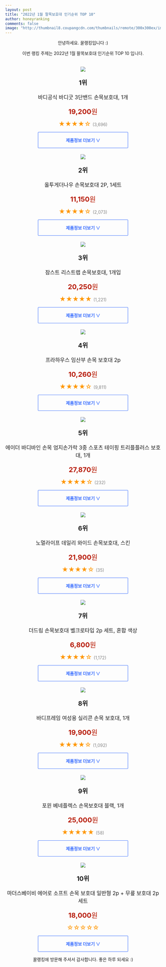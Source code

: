 ```yaml
--- 
layout: post 
title: "2022년 1월 팔목보호대 인기순위 TOP 10" 
author: honeyranking 
comments: false 
image: "http://thumbnail8.coupangcdn.com/thumbnails/remote/300x300ex/image/retail/images/601664758503783-04f4444b-34de-4402-9dff-452cb25e0634.jpg" 
--- 
```

<p style="text-align: center;">안녕하세요. 꿀랭킹입니다 :)</p> <p style="text-align: center;">이번 랭킹 주제는 2022년 1월 팔목보호대 인기순위 TOP 10 입니다.</p><center><img src="http://thumbnail8.coupangcdn.com/thumbnails/remote/300x300ex/image/retail/images/601664758503783-04f4444b-34de-4402-9dff-452cb25e0634.jpg" style="margin-top:20px" /></center> <p style="text-align: center; font-size: 20px"><b>1위</b></p> <p style="text-align: center; font-size: 17px">바디공식 바디굿 3단밴드 손목보호대, 1개</p> <p style="text-align: center;"><span style="color: #b61800; font-size: 22px;"><b>19,200</b>원</span></p> <p style="text-align: center;"><span style="color: #ff9600; font-size: 20px;">★★★★☆ </span><span style="color: #878787;">(3,696)</span></p> <center><a href="https://link.coupang.com/a/i5X3v"> <div style="font-size: 14px; display: inline-block; padding: 15px 90px; color: #346aff; border-radius: 2px; border: 1px solid #346aff; cursor: pointer;"><b>제품정보 더보기 &or;</b></div> </a></center><center><img src="http://thumbnail7.coupangcdn.com/thumbnails/remote/300x300ex/image/retail/images/2021/06/25/11/7/fb617340-69c5-48ab-b4ee-4ace67e79ed3.jpg" style="margin-top:20px" /></center> <p style="text-align: center; font-size: 20px"><b>2위</b></p> <p style="text-align: center; font-size: 17px">올투게더나우 손목보호대 2P, 1세트</p> <p style="text-align: center;"><span style="color: #b61800; font-size: 22px;"><b>11,150</b>원</span></p> <p style="text-align: center;"><span style="color: #ff9600; font-size: 20px;">★★★★☆ </span><span style="color: #878787;">(2,073)</span></p> <center><a href="https://link.coupang.com/a/i5X3w"> <div style="font-size: 14px; display: inline-block; padding: 15px 90px; color: #346aff; border-radius: 2px; border: 1px solid #346aff; cursor: pointer;"><b>제품정보 더보기 &or;</b></div> </a></center><center><img src="http://thumbnail8.coupangcdn.com/thumbnails/remote/300x300ex/image/product/image/vendoritem/2016/12/22/3017191627/0cfdff8a-2820-4f04-9a55-1247fdb2a3c5.jpg" style="margin-top:20px" /></center> <p style="text-align: center; font-size: 20px"><b>3위</b></p> <p style="text-align: center; font-size: 17px">잠스트 리스트랩 손목보호대, 1개입</p> <p style="text-align: center;"><span style="color: #b61800; font-size: 22px;"><b>20,250</b>원</span></p> <p style="text-align: center;"><span style="color: #ff9600; font-size: 20px;">★★★★★ </span><span style="color: #878787;">(1,221)</span></p> <center><a href="https://link.coupang.com/a/i5X3x"> <div style="font-size: 14px; display: inline-block; padding: 15px 90px; color: #346aff; border-radius: 2px; border: 1px solid #346aff; cursor: pointer;"><b>제품정보 더보기 &or;</b></div> </a></center><center><img src="http://thumbnail6.coupangcdn.com/thumbnails/remote/300x300ex/image/product/image/vendoritem/2018/10/19/3007101913/ed983f33-ee85-4d4d-9886-b26a37d1a4e8.jpg" style="margin-top:20px" /></center> <p style="text-align: center; font-size: 20px"><b>4위</b></p> <p style="text-align: center; font-size: 17px">프라하우스 임산부 손목 보호대 2p</p> <p style="text-align: center;"><span style="color: #b61800; font-size: 22px;"><b>10,260</b>원</span></p> <p style="text-align: center;"><span style="color: #ff9600; font-size: 20px;">★★★★☆ </span><span style="color: #878787;">(9,811)</span></p> <center><a href="https://link.coupang.com/a/i5X3y"> <div style="font-size: 14px; display: inline-block; padding: 15px 90px; color: #346aff; border-radius: 2px; border: 1px solid #346aff; cursor: pointer;"><b>제품정보 더보기 &or;</b></div> </a></center><center><img src="http://thumbnail10.coupangcdn.com/thumbnails/remote/300x300ex/image/retail/images/2020/12/16/15/0/8d71bd3e-d6a8-4c8e-9c9b-eb25a6ca41a4.jpg" style="margin-top:20px" /></center> <p style="text-align: center; font-size: 20px"><b>5위</b></p> <p style="text-align: center; font-size: 17px">에이더 바디바인 손목 엄지손가락 3중 스포츠 테이핑 트리플플러스 보호대, 1개</p> <p style="text-align: center;"><span style="color: #b61800; font-size: 22px;"><b>27,870</b>원</span></p> <p style="text-align: center;"><span style="color: #ff9600; font-size: 20px;">★★★★☆ </span><span style="color: #878787;">(232)</span></p> <center><a href="https://link.coupang.com/a/i5X3z"> <div style="font-size: 14px; display: inline-block; padding: 15px 90px; color: #346aff; border-radius: 2px; border: 1px solid #346aff; cursor: pointer;"><b>제품정보 더보기 &or;</b></div> </a></center><center><img src="http://thumbnail7.coupangcdn.com/thumbnails/remote/300x300ex/image/vendor_inventory/cefc/a83f462a1e8a2ca70f78142fed636eca2f1cda1c638cad5714b9290bc923.png" style="margin-top:20px" /></center> <p style="text-align: center; font-size: 20px"><b>6위</b></p> <p style="text-align: center; font-size: 17px">노멀라이프 데일리 와이드 손목보호대, 스킨</p> <p style="text-align: center;"><span style="color: #b61800; font-size: 22px;"><b>21,900</b>원</span></p> <p style="text-align: center;"><span style="color: #ff9600; font-size: 20px;">★★★★☆ </span><span style="color: #878787;">(35)</span></p> <center><a href="https://link.coupang.com/a/i5X3A"> <div style="font-size: 14px; display: inline-block; padding: 15px 90px; color: #346aff; border-radius: 2px; border: 1px solid #346aff; cursor: pointer;"><b>제품정보 더보기 &or;</b></div> </a></center><center><img src="http://thumbnail8.coupangcdn.com/thumbnails/remote/300x300ex/image/retail/images/2018/12/24/15/1/fd2088e2-780b-4ceb-86d9-0459c9d43efe.jpg" style="margin-top:20px" /></center> <p style="text-align: center; font-size: 20px"><b>7위</b></p> <p style="text-align: center; font-size: 17px">더드림 손목보호대 벨크로타입 2p 세트, 혼합 색상</p> <p style="text-align: center;"><span style="color: #b61800; font-size: 22px;"><b>6,800</b>원</span></p> <p style="text-align: center;"><span style="color: #ff9600; font-size: 20px;">★★★★☆ </span><span style="color: #878787;">(1,172)</span></p> <center><a href="https://link.coupang.com/a/i5X3B"> <div style="font-size: 14px; display: inline-block; padding: 15px 90px; color: #346aff; border-radius: 2px; border: 1px solid #346aff; cursor: pointer;"><b>제품정보 더보기 &or;</b></div> </a></center><center><img src="http://thumbnail7.coupangcdn.com/thumbnails/remote/300x300ex/image/vendor_inventory/7b64/2d69a4a2741bef70f00afdc2791494157016a170217e17de028ef379f1a2.jpg" style="margin-top:20px" /></center> <p style="text-align: center; font-size: 20px"><b>8위</b></p> <p style="text-align: center; font-size: 17px">바디프레임 여성용 실리콘 손목 보호대, 1개</p> <p style="text-align: center;"><span style="color: #b61800; font-size: 22px;"><b>19,900</b>원</span></p> <p style="text-align: center;"><span style="color: #ff9600; font-size: 20px;">★★★★☆ </span><span style="color: #878787;">(1,092)</span></p> <center><a href="https://link.coupang.com/a/i5X3C"> <div style="font-size: 14px; display: inline-block; padding: 15px 90px; color: #346aff; border-radius: 2px; border: 1px solid #346aff; cursor: pointer;"><b>제품정보 더보기 &or;</b></div> </a></center><center><img src="http://thumbnail10.coupangcdn.com/thumbnails/remote/300x300ex/image/retail/images/2020/08/26/19/8/a894f2f4-effa-4e7c-b828-cc5e6e658bcb.jpg" style="margin-top:20px" /></center> <p style="text-align: center; font-size: 20px"><b>9위</b></p> <p style="text-align: center; font-size: 17px">포윈 베네플렉스 손목보호대 블랙, 1개</p> <p style="text-align: center;"><span style="color: #b61800; font-size: 22px;"><b>25,000</b>원</span></p> <p style="text-align: center;"><span style="color: #ff9600; font-size: 20px;">★★★★★ </span><span style="color: #878787;">(58)</span></p> <center><a href="https://link.coupang.com/a/i5X3D"> <div style="font-size: 14px; display: inline-block; padding: 15px 90px; color: #346aff; border-radius: 2px; border: 1px solid #346aff; cursor: pointer;"><b>제품정보 더보기 &or;</b></div> </a></center><center><img src="http://thumbnail6.coupangcdn.com/thumbnails/remote/300x300ex/image/rs_quotation_api/uxqqnkiv/c33ac8f8c66c47599ca34133b55b1a95.jpg" style="margin-top:20px" /></center> <p style="text-align: center; font-size: 20px"><b>10위</b></p> <p style="text-align: center; font-size: 17px">마더스베이비 에어로 소프트 손목 보호대 일반형 2p + 무릎 보호대 2p 세트</p> <p style="text-align: center;"><span style="color: #b61800; font-size: 22px;"><b>18,000</b>원</span></p> <p style="text-align: center;"><span style="color: #ff9600; font-size: 20px;">☆☆☆☆☆ </span><span style="color: #878787;"></span></p> <center><a href="https://link.coupang.com/a/i5X3G"> <div style="font-size: 14px; display: inline-block; padding: 15px 90px; color: #346aff; border-radius: 2px; border: 1px solid #346aff; cursor: pointer;"><b>제품정보 더보기 &or;</b></div> </a></center> <p style="text-align: center;">꿀랭킹에 방문해 주셔서 감사합니다. 좋은 하루 되세요 :)</p>
